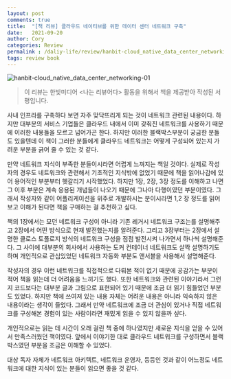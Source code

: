 ```yaml
---
layout: post
comments: true
title:  "[책 리뷰] 클라우드 네이티브를 위한 데이터 센터 네트워크 구축"
date:   2021-09-20
author: Cory
categories: Review
permalink : /daliy-life/review/hanbit-cloud_native_data_center_networking
tags: review book
---
```


<img src="https://lh3.googleusercontent.com/pw/AM-JKLUk8dtuw9yueIZHn3ixTbZOXRMhhsXSc7GBEZCsszNqofRlPeL1kF3wAIEQgfEq_VCKJj6JwbvycNmsZIZsAQJ-S9h_5RJ-QS3ZSpWnVdVy-gIMFiL8aINvpdgw00XksEfhMpTb8JnmBZ6MzB6j2fWG=w2302-h1726-no?authuser=0" alt="hanbit-cloud_native_data_center_networking-01">

> 이 리뷰는 한빛미디어 <나는 리뷰어다> 활동을 위해서 책을 제공받아 작성된 서평입니다.

사내 인프라를 구축하다 보면 자주 맞닥뜨리게 되는 것이 네트워크 관련된 내용이다. 하지만 대부분의 서비스 기업들은 클라우드 내에서 이미 갖춰진 네트워크를 사용하기 때문에 이러한 내용들을 모르고 넘어가곤 한다. 하지만 이러한 블랙박스부분이 궁금한 분들도 있을텐데 이 책이 그러한 분들에게 클라우드 네트워크는 어떻게 구성되어 있는지 가려운 부분을 긁어 줄 수 있는 것 같다.

만약 네트워크 지식이 부족한 분들이시라면 어렵게 느껴지는 책일 것이다. 실제로 작성자의 경우도 네트워크와 관련해서 기초적인 지식밖에 없었기 때문에 책을 읽어나감에 있어 용어적인 부분부터 헷갈리기 시작했었다. 하지만 1장, 2장, 3장 정도를 이해하고 나면 그 이후 부분은 계속 응용된 개념들이 나오기 때문에 그나마 다행이였던 부분이였다. 그래서 작성자와 같이 어플리케이션을 위주로 개발하시는 분이시라면 1,2 장 정도를 읽어보고 이해가 된다면 책을 구매하는 걸 추천하고 싶다.

책의 1장에서는 모던 네트워크 구성이 아니라 기존 레거시 네트워크 구조는를 설명해주고 2장에서 어떤 방식으로 현재 발전했는지를 알려준다. 그리고 3장부터는 2장에서 설명한 클로스 토폴로지 방식의 네트워크 구성을 점점 발전시켜 나가면서 하나씩 설명해준다. 그 사이에 대부분의 회사에서 사용하는 도커 컨테이너 네트워크도 살짝 설명하기도 하며 개인적으로 관심있었던 네트워크 자동화 부분도 앤서블을 사용해서 설명해준다.

작성자의 경우 이런 네트워크를 직접적으로 다뤄본 적이 없기 때문에 공감가는 부분이 적어 책을 읽는데 더 어려움을 느끼기도 했다. 또한 네트워크와 관련된 이야기라서 그런지 코드보다는 대부분 글과 그림으로 표현되어 있기 때문에 조금 더 읽기 힘들었던 부분도 있었다. 하지만 책에 쓰여져 있는 내용 자체는 어려운 내용은 아니라 익숙하지 않은 내용이라는 생각이 들었다. 그래서 만약 네트워크에 조금 더 관심이 있거나 직접 네트워크를 구성해본 경험이 있는 사람이라면 재밌게 읽을 수 있지 않을까 싶다.

개인적으로는 읽는 데 시간이 오래 걸린 책 중에 하나였지만 새로운 지식을 얻을 수 있어서 만족스러웠던 책이였다. 앞에서 이야기한 대로 클라우드 네트워크를 구성하면서 블랙박스였던 부분을 조금은 이해할 수 있었다. 

대상 독자 자체가 네트워크 아키텍트, 네트워크 운영자, 등등인 것과 같이 어느정도 네트워크에 대한 지식이 있는 분들이 읽으면 좋을 것 같다. 
